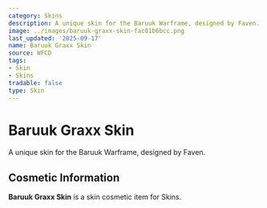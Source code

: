 ```yaml
---
category: Skins
description: A unique skin for the Baruuk Warframe, designed by Faven.
image: ../images/baruuk-graxx-skin-fac01b6bcc.png
last_updated: '2025-09-17'
name: Baruuk Graxx Skin
source: WFCD
tags:
- Skin
- Skins
tradable: false
type: Skin
---
```


# Baruuk Graxx Skin

A unique skin for the Baruuk Warframe, designed by Faven.

## Cosmetic Information

**Baruuk Graxx Skin** is a skin cosmetic item for Skins.


